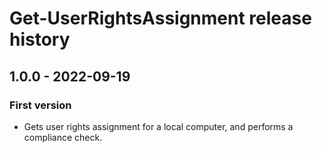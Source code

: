 # Get-UserRightsAssignment release history

## 1.0.0 - 2022-09-19

### First version

* Gets user rights assignment for a local computer, and performs a compliance check.
